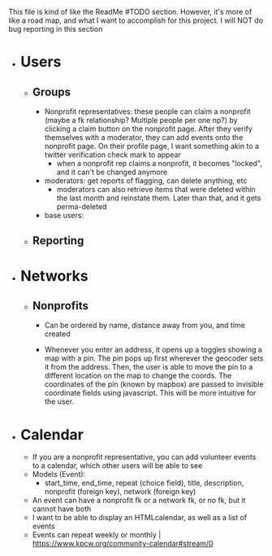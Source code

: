 This file is kind of like the ReadMe #TODO section. However, it's more of like a road map, and what I want to accomplish for this project.
I will NOT do bug reporting in this section

* # Users
	* ## Groups
		* Nonprofit representatives: these people can claim a nonprofit (maybe a fk relationship? Multiple people per one np?) by clicking a claim button on the nonprofit page. After they verify themselves with a moderator, they can add events onto the nonprofit page. On their profile page, I want something akin to a twitter verification check mark to appear
			* when a nonprofit rep claims a nonprofit, it becomes "locked", and it can't be changed anymore
		* moderators: get reports of flagging, can delete anything, etc
			* moderators can also retrieve items that were deleted within the last month and reinstate them. Later than that, and it gets perma-deleted
		* base users:
	* ## Reporting
* # Networks
	* ## Nonprofits
		* Can be ordered by name, distance away from you, and time created

		* Whenever you enter an address, it opens up a toggles showing a map with a pin. The pin pops up first wherever the geocoder sets it from the address. Then, the user is able to move the pin to a different location on the map to change the coords. The coordinates of the pin (known by mapbox) are passed to invisible coordinate fields using javascript. This will be more intuitive for the user.
* # Calendar
	* If you are a nonprofit representative, you can add volunteer events to a calendar, which other users will be able to see
	* Models (Event):
		* start_time, end_time, repeat (choice field), title, description, nonprofit (foreign key), network (foreign key)
	* An event can have a nonprofit fk or a network fk, or no fk, but it cannot have both
	* I want to be able to display an HTMLcalendar, as well as a list of events
	* Events can repeat weekly or monthly | https://www.kpcw.org/community-calendar#stream/0
